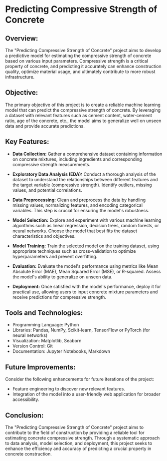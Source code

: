 # Predicting Compressive Strength of Concrete

## Overview:

The "Predicting Compressive Strength of Concrete" project aims to develop a predictive model for estimating the compressive strength of concrete based on various input parameters. Compressive strength is a critical property of concrete, and predicting it accurately can enhance construction quality, optimize material usage, and ultimately contribute to more robust infrastructure.

## Objective:

The primary objective of this project is to create a reliable machine learning model that can predict the compressive strength of concrete. By leveraging a dataset with relevant features such as cement content, water-cement ratio, age of the concrete, etc., the model aims to generalize well on unseen data and provide accurate predictions.

## Key Features:

- **Data Collection:** Gather a comprehensive dataset containing information on concrete mixtures, including ingredients and corresponding compressive strength measurements.

- **Exploratory Data Analysis (EDA):** Conduct a thorough analysis of the dataset to understand the relationships between different features and the target variable (compressive strength). Identify outliers, missing values, and potential correlations.

- **Data Preprocessing:** Clean and preprocess the data by handling missing values, normalizing features, and encoding categorical variables. This step is crucial for ensuring the model's robustness.

- **Model Selection:** Explore and experiment with various machine learning algorithms such as linear regression, decision trees, random forests, or neural networks. Choose the model that best fits the dataset characteristics and objectives.

- **Model Training:** Train the selected model on the training dataset, using appropriate techniques such as cross-validation to optimize hyperparameters and prevent overfitting.

- **Evaluation:** Evaluate the model's performance using metrics like Mean Absolute Error (MAE), Mean Squared Error (MSE), or R-squared. Assess the model's ability to generalize on unseen data.

- **Deployment:** Once satisfied with the model's performance, deploy it for practical use, allowing users to input concrete mixture parameters and receive predictions for compressive strength.

## Tools and Technologies:

- Programming Language: Python
- Libraries: Pandas, NumPy, Scikit-learn, TensorFlow or PyTorch (for neural networks)
- Visualization: Matplotlib, Seaborn
- Version Control: Git
- Documentation: Jupyter Notebooks, Markdown

## Future Improvements:

Consider the following enhancements for future iterations of the project:

- Feature engineering to discover new relevant features.
- Integration of the model into a user-friendly web application for broader accessibility.

## Conclusion:

The "Predicting Compressive Strength of Concrete" project aims to contribute to the field of construction by providing a reliable tool for estimating concrete compressive strength. Through a systematic approach to data analysis, model selection, and deployment, this project seeks to enhance the efficiency and accuracy of predicting a crucial property in concrete construction.
